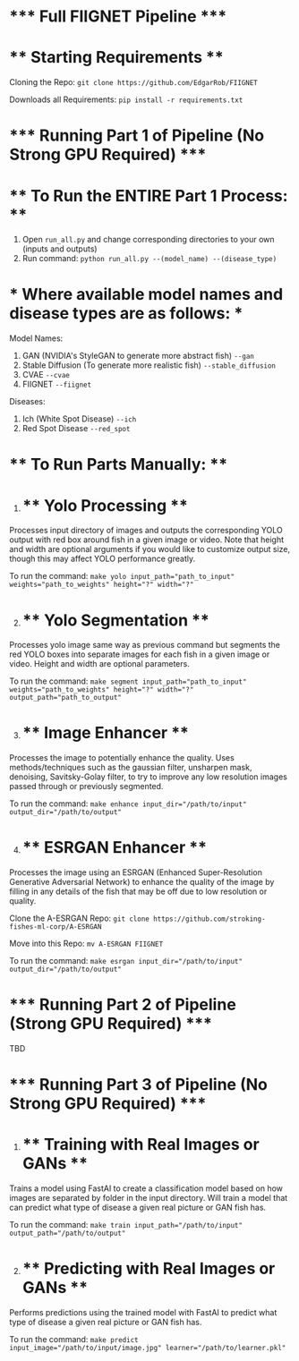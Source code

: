 # *** Full FIIGNET Pipeline ***

# ** Starting Requirements ** 
Cloning the Repo:
`git clone https://github.com/EdgarRob/FIIGNET` 

Downloads all Requirements:
`pip install -r requirements.txt` 

# *** Running Part 1 of Pipeline (No Strong GPU Required) ***

# ** To Run the ENTIRE Part 1 Process: ** 
1. Open `run_all.py` and change corresponding directories to your own (inputs and outputs) 
2. Run command:
`python run_all.py --(model_name) --(disease_type)`

# * Where available model names and disease types are as follows: *
Model Names:
1. GAN (NVIDIA's StyleGAN to generate more abstract fish) 
`--gan`
2. Stable Diffusion (To generate more realistic fish)
`--stable_diffusion`
3. CVAE 
`--cvae`
4. FIIGNET 
`--fiignet`

Diseases:
1. Ich (White Spot Disease) 
`--ich`
2. Red Spot Disease 
`--red_spot`

# ** To Run Parts Manually: ** 

1. # ** Yolo Processing ** 
Processes input directory of images and outputs the corresponding YOLO output with red box around fish in a given image or video. Note that height and width are optional arguments if you would like to customize output size, though this may affect YOLO performance greatly. 

To run the command: 
`make yolo input_path="path_to_input" weights="path_to_weights" height="?" width="?"`

2. # ** Yolo Segmentation ** 
Processes yolo image same way as previous command but segments the red YOLO boxes into separate images for each fish in a given image or video. Height and width are optional parameters. 

To run the command:
`make segment input_path="path_to_input" weights="path_to_weights" height="?" width="?" output_path="path_to_output"`

3. # ** Image Enhancer ** 
Processes the image to potentially enhance the quality. Uses methods/techniques such as the gaussian filter, unsharpen mask, denoising, Savitsky-Golay filter, to try to improve any low resolution images passed through or previously segmented. 

To run the command:
`make enhance input_dir="/path/to/input" output_dir="/path/to/output"`

4. # ** ESRGAN Enhancer **
Processes the image using an ESRGAN (Enhanced Super-Resolution Generative Adversarial Network) to enhance the quality of the image by filling in any details of the fish that may be off due to low resolution or quality.

Clone the A-ESRGAN Repo:
`git clone https://github.com/stroking-fishes-ml-corp/A-ESRGAN`

Move into this Repo:
`mv A-ESRGAN FIIGNET`

To run the command:
`make esrgan input_dir="/path/to/input" output_dir="/path/to/output"`

# *** Running Part 2 of Pipeline (Strong GPU Required) ***  

TBD

# *** Running Part 3 of Pipeline (No Strong GPU Required) *** 

1. # ** Training with Real Images or GANs ** 
Trains a model using FastAI to create a classification model based on how images are separated by folder in the input directory. Will train a model that can predict what type of disease a given real picture or GAN fish has.

To run the command:
`make train input_path="/path/to/input" output_path="/path/to/output"`

2. # ** Predicting with Real Images or GANs ** 
Performs predictions using the trained model with FastAI to predict what type of disease a given real picture or GAN fish has.

To run the command:
`make predict input_image="/path/to/input/image.jpg" learner="/path/to/learner.pkl"`

